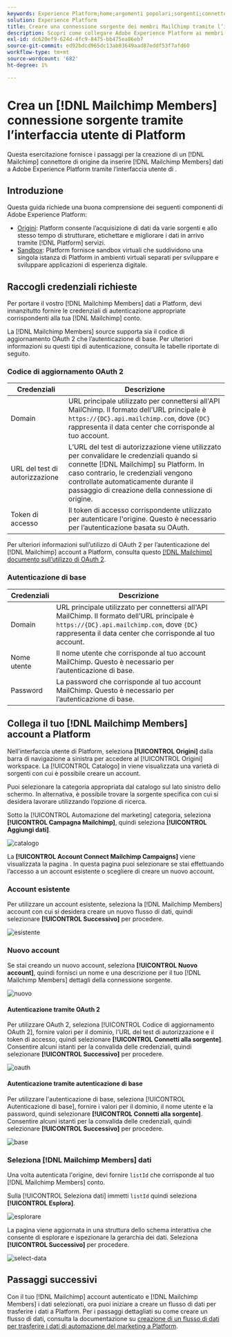 ```yaml
---
keywords: Experience Platform;home;argomenti popolari;sorgenti;connettori;connettori sorgente;origini sdk;sdk;SDK
solution: Experience Platform
title: Creare una connessione sorgente dei membri MailChimp tramite l’interfaccia utente di Platform
description: Scopri come collegare Adobe Experience Platform ai membri MailChimp tramite l’interfaccia utente di Platform.
exl-id: dc620ef9-624d-4fc9-8475-bb475ea86eb7
source-git-commit: ed92bdcd965dc13ab83649aad87eddf53f7afd60
workflow-type: tm+mt
source-wordcount: '682'
ht-degree: 1%

---
```


# Crea un [!DNL Mailchimp Members] connessione sorgente tramite l’interfaccia utente di Platform

Questa esercitazione fornisce i passaggi per la creazione di un [!DNL Mailchimp] connettore di origine da inserire [!DNL Mailchimp Members] dati a Adobe Experience Platform tramite l’interfaccia utente di .

## Introduzione

Questa guida richiede una buona comprensione dei seguenti componenti di Adobe Experience Platform:

* [Origini](../../../../home.md): Platform consente l’acquisizione di dati da varie sorgenti e allo stesso tempo di strutturare, etichettare e migliorare i dati in arrivo tramite [!DNL Platform] servizi.
* [Sandbox](../../../../../sandboxes/home.md): Platform fornisce sandbox virtuali che suddividono una singola istanza di Platform in ambienti virtuali separati per sviluppare e sviluppare applicazioni di esperienza digitale.

## Raccogli credenziali richieste

Per portare il vostro [!DNL Mailchimp Members] dati a Platform, devi innanzitutto fornire le credenziali di autenticazione appropriate corrispondenti alla tua [!DNL Mailchimp] conto.

La [!DNL Mailchimp Members] source supporta sia il codice di aggiornamento OAuth 2 che l’autenticazione di base. Per ulteriori informazioni su questi tipi di autenticazione, consulta le tabelle riportate di seguito.

### Codice di aggiornamento OAuth 2

| Credenziali  | Descrizione |
| --- | --- |
| Domain | URL principale utilizzato per connettersi all&#39;API MailChimp. Il formato dell’URL principale è `https://{DC}.api.mailchimp.com`, dove `{DC}` rappresenta il data center che corrisponde al tuo account. |
| URL del test di autorizzazione | L’URL del test di autorizzazione viene utilizzato per convalidare le credenziali quando si connette [!DNL Mailchimp] su Platform. In caso contrario, le credenziali vengono controllate automaticamente durante il passaggio di creazione della connessione di origine. |
| Token di accesso | Il token di accesso corrispondente utilizzato per autenticare l&#39;origine. Questo è necessario per l’autenticazione basata su OAuth. |

Per ulteriori informazioni sull’utilizzo di OAuth 2 per l’autenticazione del [!DNL Mailchimp] account a Platform, consulta questo [[!DNL Mailchimp] documento sull’utilizzo di OAuth 2](https://mailchimp.com/developer/marketing/guides/access-user-data-oauth-2/).

### Autenticazione di base

| Credenziali  | Descrizione |
| --- | --- |
| Domain | URL principale utilizzato per connettersi all&#39;API MailChimp. Il formato dell’URL principale è `https://{DC}.api.mailchimp.com`, dove `{DC}` rappresenta il data center che corrisponde al tuo account. |
| Nome utente | Il nome utente che corrisponde al tuo account MailChimp. Questo è necessario per l’autenticazione di base. |
| Password | La password che corrisponde al tuo account MailChimp. Questo è necessario per l’autenticazione di base. |

## Collega il tuo [!DNL Mailchimp Members] account a Platform

Nell’interfaccia utente di Platform, seleziona **[!UICONTROL Origini]** dalla barra di navigazione a sinistra per accedere al [!UICONTROL Origini] workspace. La [!UICONTROL Catalogo] in viene visualizzata una varietà di sorgenti con cui è possibile creare un account.

Puoi selezionare la categoria appropriata dal catalogo sul lato sinistro dello schermo. In alternativa, è possibile trovare la sorgente specifica con cui si desidera lavorare utilizzando l’opzione di ricerca.

Sotto la [!UICONTROL Automazione del marketing] categoria, seleziona **[!UICONTROL Campagna Mailchimp]**, quindi seleziona **[!UICONTROL Aggiungi dati]**.

![catalogo](../../../../images/tutorials/create/mailchimp-members/catalog.png)

La **[!UICONTROL Account Connect Mailchimp Campaigns]** viene visualizzata la pagina . In questa pagina puoi selezionare se stai effettuando l’accesso a un account esistente o scegliere di creare un nuovo account.

### Account esistente

Per utilizzare un account esistente, seleziona la [!DNL Mailchimp Members] account con cui si desidera creare un nuovo flusso di dati, quindi selezionare **[!UICONTROL Successivo]** per procedere.

![esistente](../../../../images/tutorials/create/mailchimp-members/existing.png)

### Nuovo account

Se stai creando un nuovo account, seleziona **[!UICONTROL Nuovo account]**, quindi fornisci un nome e una descrizione per il tuo [!DNL Mailchimp Members] dettagli della connessione sorgente.

![nuovo](../../../../images/tutorials/create/mailchimp-members/new.png)


#### Autenticazione tramite OAuth 2

Per utilizzare OAuth 2, seleziona [!UICONTROL Codice di aggiornamento OAuth 2], fornire valori per il dominio, l&#39;URL del test di autorizzazione e il token di accesso, quindi selezionare **[!UICONTROL Connetti alla sorgente]**. Consentire alcuni istanti per la convalida delle credenziali, quindi selezionare **[!UICONTROL Successivo]** per procedere.

![oauth](../../../../images/tutorials/create/mailchimp-members/oauth.png)

#### Autenticazione tramite autenticazione di base

Per utilizzare l&#39;autenticazione di base, seleziona [!UICONTROL Autenticazione di base], fornire i valori per il dominio, il nome utente e la password, quindi selezionare **[!UICONTROL Connetti alla sorgente]**. Consentire alcuni istanti per la convalida delle credenziali, quindi selezionare **[!UICONTROL Successivo]** per procedere.

![base](../../../../images/tutorials/create/mailchimp-members/basic.png)

### Seleziona [!DNL Mailchimp Members] dati

Una volta autenticata l&#39;origine, devi fornire `listId` che corrisponde al tuo [!DNL Mailchimp Members] conto.

Sulla [!UICONTROL Seleziona dati] immetti `listId` quindi seleziona **[!UICONTROL Esplora]**.

![esplorare](../../../../images/tutorials/create/mailchimp-members/explore.png)

La pagina viene aggiornata in una struttura dello schema interattiva che consente di esplorare e ispezionare la gerarchia dei dati. Seleziona **[!UICONTROL Successivo]** per procedere.

![select-data](../../../../images/tutorials/create/mailchimp-members/select-data.png)

## Passaggi successivi

Con il tuo [!DNL Mailchimp] account autenticato e [!DNL Mailchimp Members] i dati selezionati, ora puoi iniziare a creare un flusso di dati per trasferire i dati a Platform. Per i passaggi dettagliati su come creare un flusso di dati, consulta la documentazione su [creazione di un flusso di dati per trasferire i dati di automazione del marketing a Platform](../../dataflow/marketing-automation.md).
